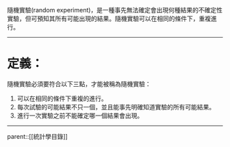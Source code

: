 隨機實驗(random experiment)，是一種事先無法確定會出現何種結果的不確定性實驗，但可預知其所有可能出現的結果。隨機實驗可以在相同的條件下，重複進行。
- - -
# 定義：
隨機實驗必須要符合以下三點，才能被稱為隨機實驗：
1. 可以在相同的條件下重複的進行。
2. 每次試驗的可能結果不只一個，並且能事先明確知道實驗的所有可能結果。
3. 進行一次實驗之前不能確定哪一個結果會出現。
- - -
parent::[[統計學目錄]]